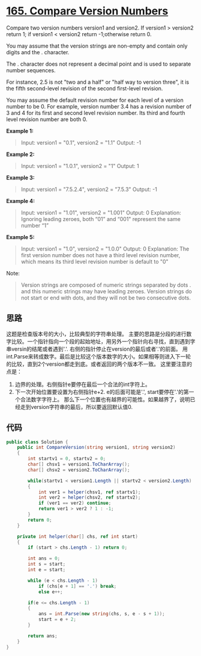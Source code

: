 # [165. Compare Version Numbers](https://leetcode.com/problems/compare-version-numbers/)

Compare two version numbers version1 and version2.
If version1 > version2 return 1; if version1 < version2 return -1;otherwise return 0.

You may assume that the version strings are non-empty and contain only digits and the . character.

The . character does not represent a decimal point and is used to separate number sequences.

For instance, 2.5 is not "two and a half" or "half way to version three", it is the fifth second-level revision of the second first-level revision.

You may assume the default revision number for each level of a version number to be 0. For example, version number 3.4 has a revision number of 3 and 4 for its first and second level revision number. Its third and fourth level revision number are both 0.

**Example 1:**

> Input: version1 = "0.1", version2 = "1.1"
> Output: -1

**Example 2:**

> Input: version1 = "1.0.1", version2 = "1"
> Output: 1

**Example 3:**

> Input: version1 = "7.5.2.4", version2 = "7.5.3"
> Output: -1

**Example 4:**

> Input: version1 = "1.01", version2 = "1.001"
> Output: 0
> Explanation: Ignoring leading zeroes, both “01” and “001" represent the same number “1”

**Example 5:**

> Input: version1 = "1.0", version2 = "1.0.0"
> Output: 0
Explanation: The first version number does not have a third level revision number, which means its third level revision number is default to "0"

Note:

> Version strings are composed of numeric strings separated by dots . and this numeric strings may have leading zeroes.
> Version strings do not start or end with dots, and they will not be two consecutive dots.

## 思路

这题是检查版本号的大小，比较典型的字符串处理。
主要的思路是分段的进行数字比较。一个指针指向一个段的起始地址，用另外一个指针向右寻找，直到遇到字串versin的结尾或者遇到'.'. 右侧的指针停止在version的最后或者'.'的前面。
用int.Parse来转成数字。最后是比较这个版本数字的大小。如果相等则进入下一轮的比较，直到2个version都走到底。或者返回的两个版本不一致。
这里要注意的点是：

1. 边界的处理。右侧指针e要停在最后一个合法的int字符上。
2. 下一次开始位置要设置为右侧指针e+2. e的后面可能是'.', start要停在'.'的第一个合法数字字符上。 那么下一个位置也有越界的可能性。如果越界了，说明已经走到version字符串的最后，所以要返回默认值0.

## 代码

```csharp
public class Solution {
    public int CompareVersion(string version1, string version2)
    {
        int startv1 = 0, startv2 = 0;
        char[] chsv1 = version1.ToCharArray();
        char[] chsv2 = version2.ToCharArray();

        while(startv1 < version1.Length || startv2 < version2.Length)
        {
            int ver1 = helper(chsv1, ref startv1);
            int ver2 = helper(chsv2, ref startv2);
            if (ver1 == ver2) continue;
            return ver1 > ver2 ? 1 : -1;
        }
        return 0;
    }

    private int helper(char[] chs, ref int start)
    {
        if (start > chs.Length - 1) return 0;

        int ans = 0;
        int s = start;
        int e = start;

        while (e < chs.Length - 1)
            if (chs[e + 1] == '.') break;
            else e++;

        if(e <= chs.Length - 1)
        {
            ans = int.Parse(new string(chs, s, e - s + 1));
            start = e + 2;
        }

        return ans;
    }
}
```